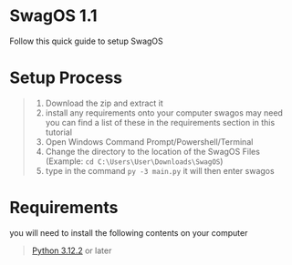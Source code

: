 # SwagOS 1.1
Follow this quick guide to setup SwagOS

# Setup Process
> 1. Download the zip and extract it
> 2. install any requirements onto your computer swagos may need you can find a list of these in the requirements section in this tutorial
> 3. Open Windows Command Prompt/Powershell/Terminal 
> 4. Change the directory to the location of the SwagOS Files (Example: `cd C:\Users\User\Downloads\SwagOS`)
> 5. type in the command `py -3 main.py` it will then enter swagos

# Requirements
you will need to install the following contents on your computer 
> [Python 3.12.2](https://www.python.org/downloads/) or later

